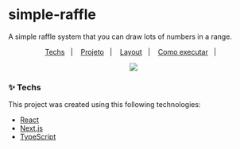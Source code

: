 # simple-raffle
A simple raffle system that you can draw lots of numbers in a range.
<p align="center">
  <a href="#-techs">Techs</a>&nbsp;&nbsp;&nbsp;|&nbsp;&nbsp;&nbsp;
  <a href="#-projeto">Projeto</a>&nbsp;&nbsp;&nbsp;|&nbsp;&nbsp;&nbsp;
  <a href="#-layout">Layout</a>&nbsp;&nbsp;&nbsp;|&nbsp;&nbsp;&nbsp;
  <a href="#-como-executar">Como executar</a>&nbsp;&nbsp;&nbsp;|&nbsp;&nbsp;&nbsp;
</p>
<p align="center">
  <img src="https://i.ibb.co/8g3xnbZ/simple-raffle.png" />  
</p>

### ✨ Techs

This project was created using this following technologies:

- [React](https://reactjs.org)
- [Next.js](https://nextjs.org/)
- [TypeScript](https://www.typescriptlang.org/)
